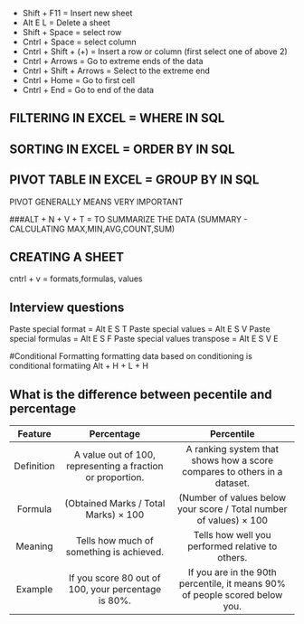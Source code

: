 
- Shift + F11 = Insert new sheet
- Alt E L = Delete a sheet
- Shift + Space = select row
- Cntrl + Space = select column
- Cntrl + Shift + (+) = Insert a row or column (first select one of above 2)
- Cntrl + Arrows = Go to extreme ends of the data
- Cntrl + Shift + Arrows = Select to the extreme end
- Cntrl + Home = Go to first cell
- Cntrl + End = Go to end of the data

## FILTERING IN EXCEL = WHERE IN SQL

## SORTING IN EXCEL = ORDER BY IN SQL

## PIVOT TABLE IN EXCEL = GROUP BY IN  SQL
PIVOT GENERALLY MEANS VERY IMPORTANT

###ALT + N + V + T = TO SUMMARIZE THE DATA (SUMMARY - CALCULATING MAX,MIN,AVG,COUNT,SUM)


## CREATING A SHEET
cntrl + v = formats,formulas, values

## Interview questions
Paste special format =  Alt E S T 
Paste special values = Alt E S V
Paste special formulas = Alt E S F
Paste special values transpose = Alt E S V E


#Conditional Formatting
formatting data based on conditioning is conditional formatiing
Alt + H + L + H 

## What is the difference between pecentile and percentage
| Feature | Percentage | Percentile|
|:--------:|:---------:|:---------:|
| Definition| A value out of 100, representing a fraction or proportion.|A ranking system that shows how a score compares to others in a dataset.|
|Formula| (Obtained Marks / Total Marks) × 100 | (Number of values below your score / Total number of values) × 100|
|Meaning | Tells how much of something is achieved. | Tells how well you performed relative to others.|
| Example | 	If you score 80 out of 100, your percentage is 80%. | If you are in the 90th percentile, it means 90% of people scored below you. |




